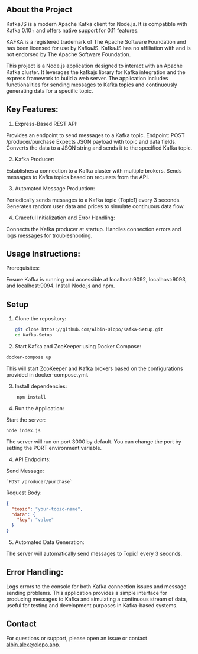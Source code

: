 ## About the Project

KafkaJS is a modern Apache Kafka client for Node.js. It is compatible with Kafka 0.10+ and offers native support for 0.11 features.

KAFKA is a registered trademark of The Apache Software Foundation and has been licensed for use by KafkaJS. KafkaJS has no affiliation with and is not endorsed by The Apache Software Foundation.

This project is a Node.js application designed to interact with an Apache Kafka cluster. It leverages the kafkajs library for Kafka integration and the express framework to build a web server. The application includes functionalities for sending messages to Kafka topics and continuously generating data for a specific topic.

## Key Features:
1. Express-Based REST API:

Provides an endpoint to send messages to a Kafka topic.
Endpoint: POST /producer/purchase
Expects JSON payload with topic and data fields.
Converts the data to a JSON string and sends it to the specified Kafka topic.

2. Kafka Producer:

Establishes a connection to a Kafka cluster with multiple brokers.
Sends messages to Kafka topics based on requests from the API.

3. Automated Message Production:

Periodically sends messages to a Kafka topic (Topic1) every 3 seconds.
Generates random user data and prices to simulate continuous data flow.

4. Graceful Initialization and Error Handling:

Connects the Kafka producer at startup.
Handles connection errors and logs messages for troubleshooting.

## Usage Instructions:
Prerequisites:

Ensure Kafka is running and accessible at localhost:9092, localhost:9093, and localhost:9094.
Install Node.js and npm.

 ## Setup
1. Clone the repository:
   ```sh
   git clone https://github.com/Albin-Olopo/Kafka-Setup.git
   cd Kafka-Setup
2. Start Kafka and ZooKeeper using Docker Compose:

```sh
docker-compose up
```
This will start ZooKeeper and Kafka brokers based on the configurations provided in docker-compose.yml.

3. Install dependencies:
```sh
    npm install
```
4. Run the Application:

Start the server:

  `node index.js`

The server will run on port 3000 by default. You can change the port by setting the PORT environment variable.

4. API Endpoints:

  Send Message:

    `POST /producer/purchase`

Request Body:
```JSON
{
  "topic": "your-topic-name",
  "data": {
    "key": "value"
  }
}
```
5. Automated Data Generation:

The server will automatically send messages to Topic1 every 3 seconds.

## Error Handling:
Logs errors to the console for both Kafka connection issues and message sending problems.
This application provides a simple interface for producing messages to Kafka and simulating a continuous stream of data, useful for testing and development purposes in Kafka-based systems.

## Contact
For questions or support, please open an issue or contact albin.alex@olopo.app.
